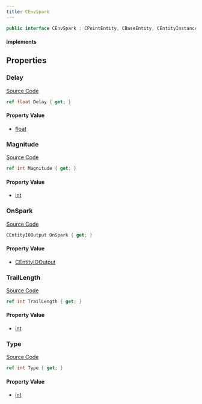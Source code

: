 ```yaml
---
title: CEnvSpark
---
```


```csharp
public interface CEnvSpark : CPointEntity, CBaseEntity, CEntityInstance, ISchemaClass<CEntityInstance>, ISchemaClass<CBaseEntity>, ISchemaClass<CPointEntity>, ISchemaClass<CEnvSpark>, ISchemaField, ISchemaClass, INativeHandle
```

#### Implements

## Properties

### Delay

[Source Code](https://github.com/swiftly-solution/swiftlys2/blob/main/managed/src/SwiftlyS2.Generated/Schemas/Interfaces/CEnvSpark.cs#L17)

```csharp
ref float Delay { get; }
```

#### Property Value

- [float](https://learn.microsoft.com/dotnet/api/system.single)

### Magnitude

[Source Code](https://github.com/swiftly-solution/swiftlys2/blob/main/managed/src/SwiftlyS2.Generated/Schemas/Interfaces/CEnvSpark.cs#L19)

```csharp
ref int Magnitude { get; }
```

#### Property Value

- [int](https://learn.microsoft.com/dotnet/api/system.int32)

### OnSpark

[Source Code](https://github.com/swiftly-solution/swiftlys2/blob/main/managed/src/SwiftlyS2.Generated/Schemas/Interfaces/CEnvSpark.cs#L25)

```csharp
CEntityIOOutput OnSpark { get; }
```

#### Property Value

- [CEntityIOOutput](/docs/api/shared/schemadefinitions/centityiooutput)

### TrailLength

[Source Code](https://github.com/swiftly-solution/swiftlys2/blob/main/managed/src/SwiftlyS2.Generated/Schemas/Interfaces/CEnvSpark.cs#L21)

```csharp
ref int TrailLength { get; }
```

#### Property Value

- [int](https://learn.microsoft.com/dotnet/api/system.int32)

### Type

[Source Code](https://github.com/swiftly-solution/swiftlys2/blob/main/managed/src/SwiftlyS2.Generated/Schemas/Interfaces/CEnvSpark.cs#L23)

```csharp
ref int Type { get; }
```

#### Property Value

- [int](https://learn.microsoft.com/dotnet/api/system.int32)

